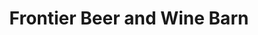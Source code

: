 ---
title: "Frontier Beer and Wine Barn"
url: /comanche/frontier-beer-and-wine-barn/
shop: Spirituosen
---